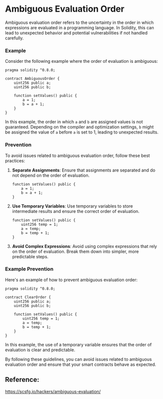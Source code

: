 # Ambiguous Evaluation Order

Ambiguous evaluation order refers to the uncertainty in the order in which expressions are evaluated in a programming language. In Solidity, this can lead to unexpected behavior and potential vulnerabilities if not handled carefully.

### Example

Consider the following example where the order of evaluation is ambiguous:

```solidity
pragma solidity ^0.8.0;

contract AmbiguousOrder {
    uint256 public a;
    uint256 public b;

    function setValues() public {
        a = 1;
        b = a + 1;
    }
}
```

In this example, the order in which `a` and `b` are assigned values is not guaranteed. Depending on the compiler and optimization settings, `b` might be assigned the value of `a` before `a` is set to 1, leading to unexpected results.

### Prevention

To avoid issues related to ambiguous evaluation order, follow these best practices:

1. **Separate Assignments**: Ensure that assignments are separated and do not depend on the order of evaluation.
   
   ```solidity
   function setValues() public {
       a = 1;
       b = a + 1;
   }
   ```

2. **Use Temporary Variables**: Use temporary variables to store intermediate results and ensure the correct order of evaluation.
   
   ```solidity
   function setValues() public {
       uint256 temp = 1;
       a = temp;
       b = temp + 1;
   }
   ```

3. **Avoid Complex Expressions**: Avoid using complex expressions that rely on the order of evaluation. Break them down into simpler, more predictable steps.

### Example Prevention

Here's an example of how to prevent ambiguous evaluation order:

```solidity
pragma solidity ^0.8.0;

contract ClearOrder {
    uint256 public a;
    uint256 public b;

    function setValues() public {
        uint256 temp = 1;
        a = temp;
        b = temp + 1;
    }
}
```

In this example, the use of a temporary variable ensures that the order of evaluation is clear and predictable.

By following these guidelines, you can avoid issues related to ambiguous evaluation order and ensure that your smart contracts behave as expected.

## Reference: 
https://scsfg.io/hackers/ambiguous-evaluation/